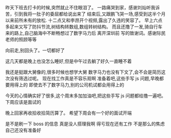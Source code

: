 昨天下班去打卡的时候,突然就止不住眼泪了。
一路痛哭到家，感谢刘灿听我诉苦，引到我将一肚子的委屈都给说出来了
结束后,又跟鹏飞哭一场,感受到这半个月以来前所未有的放松.
十二点又和李昂开个视频,露出了久违的笑容了。
早上六点多起来又写了防抖节流,树结构转数组,数组转树结构。
而且还撸了一发,骑自行车来的路上,自己脑海中不断畅想过了数字马力后
离开深圳前 写的致谢词。感谢际民老师的照顾等等

向前走,别回头了。一切都好了

这几天都是晚上也没怎么睡好,但是中午过去躺了好久一直睡不着

我还是挺跟大舅像的,很多时候也想学大舅
数字马力也没有下文了,会不会是简历这次没有筛选过呢。
现在找工作真是不容乐观啊
准备着吧,这些手写 js 问题,早晚都要用得上的
即使去不了数字马力,别的公司机试都会用得上的

今天的心情确实好了很多,这个周末多加加油吧,把这些手写 js 问题都给撸一遍吧。下周应该是面试的

晚上回家再收拾收拾简历算了。
希望下周会有一个好的面试开端

是不是刷一下 boss 的信息 真是没人搭理我啊
得亏现在还有工作 不是那么的焦虑
自己还没有准备好
